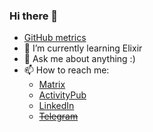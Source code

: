 ### Hi there 👋
- [GitHub metrics](https://metrics.lecoq.io/insights?user=knightpp)
- 🌱 I’m currently learning Elixir
- 💬 Ask me about anything :)
- 📫 How to reach me:
  - [Matrix](https://matrix.to/#/@knightpp:knightpp.cc)
  - [ActivityPub](https://mastodon.knightpp.cc/@knightpp)
  - [LinkedIn](https://www.linkedin.com/in/knightpp/)
  - ~~[Telegram](https://t.me/knightpp)~~
